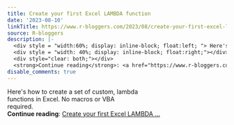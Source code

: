 ```yaml
---
title: Create your first Excel LAMBDA function
date: '2023-08-10'
linkTitle: https://www.r-bloggers.com/2023/08/create-your-first-excel-lambda-function/
source: R-bloggers
description: |-
  <div style = "width:60%; display: inline-block; float:left; "> Here's how to create a set of custom, lambda functions in Excel. No macros or VBA required.</div>
  <div style = "width: 40%; display: inline-block; float:right;"></div>
  <div style="clear: both;"></div>
  <strong>Continue reading</strong>: <a href="https://www.r-bloggers.com/2023/08/create-your-first-excel-lambda-function/">Create your first Excel LAMBDA ...
disable_comments: true
---
```

<div style = "width:60%; display: inline-block; float:left; "> Here's how to create a set of custom, lambda functions in Excel. No macros or VBA required.</div>
<div style = "width: 40%; display: inline-block; float:right;"></div>
<div style="clear: both;"></div>
<strong>Continue reading</strong>: <a href="https://www.r-bloggers.com/2023/08/create-your-first-excel-lambda-function/">Create your first Excel LAMBDA ...